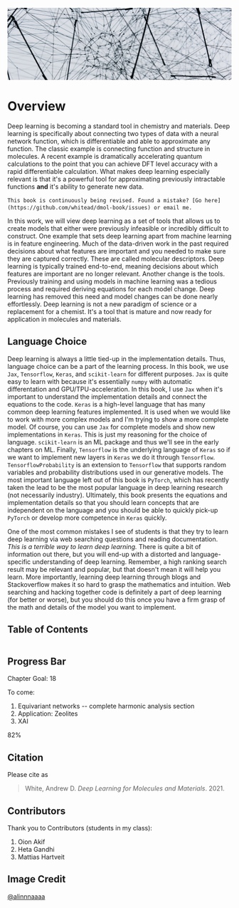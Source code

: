 ![Picture of art installation of networked cables](_static/images/header_small.jpg)

# Overview

Deep learning is becoming a standard tool in chemistry and materials. Deep learning is specifically about connecting two types of data with a neural network function, which is differentiable and able to approximate any function. The classic example is connecting function and structure in molecules. A recent example is dramatically accelerating quantum calculations to the point that you can achieve DFT level accuracy with a rapid differentiable calculation. What makes deep learning especially relevant is that it's a powerful tool for approximating previously intractable functions **and** it's ability to generate new data.

```{warning}
This book is continuously being revised. Found a mistake? [Go here](https://github.com/whitead/dmol-book/issues) or email me.
```

In this work, we will view deep learning as a set of tools that allows us to create models that either were previously infeasible or incredibly difficult to construct. One example that sets deep learning apart from machine learning is in feature engineering. Much of the data-driven work in the past required decisions about what features are important and you needed to make sure they are captured correctly. These are called molecular descriptors. Deep learning is typically trained end-to-end, meaning decisions about which features are important are no longer relevant. Another change is the tools. Previously training and using models in machine learning was a tedious process and required deriving equations for each model change. Deep learning has removed this need and model changes can be done nearly effortlessly. Deep learning is not a new paradigm of science or a replacement for a chemist. It's a tool that is mature and now ready for application in molecules and materials.

## Language Choice

Deep learning is always a little tied-up in the implementation details. Thus, language choice can be a part of the learning process. In this book, we use `Jax`, `Tensorflow`, `Keras`, and `scikit-learn` for different purposes. `Jax` is quite easy to learn with because it's essentially `numpy` with automatic differentation and GPU/TPU-acceleration. In this book, I use `Jax` when it's important to understand the implementation details and connect the equations to the code. `Keras` is a high-level language that has many common deep learning features implemented. It is used when we would like to work with more complex models and I'm trying to show a more complete model. Of course, you can use `Jax` for complete models and show new implementations in `Keras`. This is just my reasoning for the choice of language. `scikit-learn` is an ML package and thus we'll see in the early chapters on ML. Finally, `Tensorflow` is the underlying language of `Keras` so if we want to implement new layers in `Keras` we do it through `Tensorflow`. `TensorflowProbability` is an extension to `Tensorflow` that supports random variables and probability distributions used in our generative models. The most important language left out of this book is `PyTorch`, which has recently taken the lead to be the most popular language in deep learning research (not necessarily industry). Ultimately, this book presents the equations and implementation details so that you should learn concepts that are independent on the language and you should be able to quickly pick-up `PyTorch` or develop more competence in `Keras` quickly.

One of the most common mistakes I see of students is that they try to learn deep learning via web searching questions and reading documentation. *This is a terrible way to learn deep learning.* There is quite a bit of information out there, but you will end-up with a distorted and language-specific understanding of deep learning. Remember, a high ranking search result may be relevant and popular, but that doesn't mean it will help you learn. More importantly, learning deep learning through blogs and Stackoverflow makes it so hard to grasp the mathematics and intuition. Web searching and hacking together code is definitely a part of deep learning (for better or worse), but you should do this once you have a firm grasp of the math and details of the model you want to implement.

## Table of Contents

```{tableofcontents}
```

## Progress Bar

Chapter Goal: 18

To come:

1. Equivariant networks -- complete harmonic analysis section
2. Application: Zeolites
3. XAI

<div class="wh-wrapper">
    <div class="wh-progress-bar">
        <span class="wh-progress-bar-fill" style="width: 82%;"> 82% </span>
    </div>
</div>

## Citation

Please cite as

> White, Andrew D. *Deep Learning for Molecules and Materials*. 2021.

## Contributors

Thank you to Contributors (students in my class):

1. Oion Akif
2. Heta Gandhi
3. Mattias Hartveit

## Image Credit

[@alinnnaaaa](https://unsplash.com/@alinnnaaaa)
